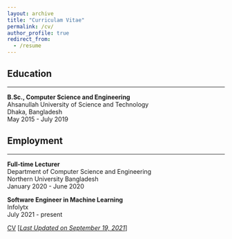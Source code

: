 ```yaml
---
layout: archive
title: "Curriculam Vitae"
permalink: /cv/
author_profile: true
redirect_from:
  - /resume
---
```


## Education 
-------------
<b>B.Sc., Computer Science and Engineering</b><br />
Ahsanullah University of Science and Technology<br />
Dhaka, Bangladesh<br />
May 2015 - July 2019

## Employment 
-------------
<b>Full-time Lecturer</b><br />
Department of Computer Science and Engineering <br/>
Northern University Bangladesh<br />
January 2020 - June 2020<br/>

<b>Software Engineer in Machine Learning</b><br />
Infolytx<br />
July 2021 - present<br/>

[CV](https://arf111.github.io/files/CV_K_M_Arefeen_Sultan.pdf) [<ins>*Last Updated on September 19, 2021*</ins>]